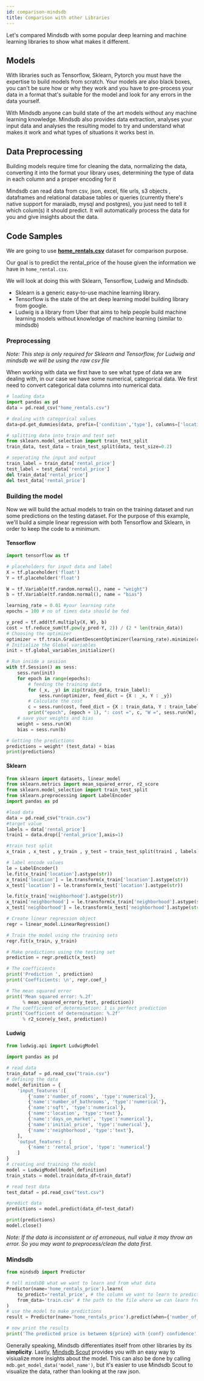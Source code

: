 ```yaml
---
id: comparison-mindsdb
title: Comparison with other Libraries
---
```


Let's compared Mindsdb with some popular deep learning and machine learning libraries to show what makes it different.

## Models

With libraries such as Tensorflow, Sklearn, Pytorch you must have the expertise to build models from scratch. Your models are also black boxes, you can't be sure how or why they work and you have to pre-process your data in a format that's suitable for the model and look for any errors in the data yourself.

With Mindsdb anyone can build state of the art models without any machine learning knowledge. Mindsdb also provides data extraction, analyses your input data and analyses the resulting model to try and understand what makes it work and what types of situations it works best in.

## Data Preprocessing

Building models require time for cleaning the data, normalizing the data, converting it into the format your library uses, determining the type of data in each column and a proper encoding for it

Mindsdb can read data from csv, json, excel, file urls, s3 objects , dataframes and relational database tables or queries (currently there's native support for maraiadb, mysql and postgres), you just need to tell it which colum(s) it should predict. It will automatically process the data for you and give insights about the data.


## Code Samples

We are going to use **[home_rentals.csv](https://s3.eu-west-2.amazonaws.com/mindsdb-example-data/home_rentals.csv)** dataset for comparison purpose.

Our goal is to predict the rental_price of the house given the information we have in `home_rental.csv`.

We will look at doing this with Sklearn, Tensorflow, Ludwig and Mindsdb.

* Sklearn is a generic easy-to-use machine learning library.
* Tensorflow is the state of the art deep learning model building library from google.
* Ludwig is a library from Uber that aims to help people build machine learning models without knowledge of machine learning (similar to mindsdb)

### Preprocessing

*Note: This step is only required for Sklearn and Tensorflow, for Ludwig and mindsdb we will be using the raw csv file*

When working with data we first have to see what type of data we are dealing with, in our case we have some numerical, categorical data. We first need to convert categorical data columns into numerical data.

```python
# loading data
import pandas as pd
data = pd.read_csv("home_rentals.csv")

# dealing with categorical values
data=pd.get_dummies(data, prefix=['condition','type'], columns=['location','neighborhood'])

# splitting data into train and test set
from sklearn.model_selection import train_test_split
train_data, test_data = train_test_split(data, test_size=0.2)

# seperating the input and output
train_label = train_data['rental_price']
test_label = test_data['rental_price']
del train_data['rental_price']
del test_data['rental_price']
```

### Building the model

Now we will build the actual models to train on the training dataset and run some predictions on the testing dataset. For the purpose of this example, we'll build a simple linear regression with both Tensorflow and Sklearn, in order to keep the code to a minimum.

#### Tensorflow

```python
import tensorflow as tf

# placeholders for input data and label
X = tf.placeholder('float')
Y = tf.placeholder('float')

W = tf.Variable(tf.random.normal(), name = "weight")
b = tf.Variable(tf.random.normal(), name = "bias")

learning_rate = 0.01 #your learning rate
epochs = 100 # no of times data should be fed

y_pred = tf.add(tf.multiply(X, W), b)
cost = tf.reduce_sum(tf.pow(y_pred-Y, 2)) / (2 * len(train_data))
# Choosing the optimizer
optimizer = tf.train.GradientDescentOptimizer(learning_rate).minimize(cost)
# Initialize the Global variables
init = tf.global_variables_initializer()

# Run inside a session
with tf.Session() as sess:
    sess.run(init)
    for epoch in range(epochs):
        # feeding the training data
        for (_x, _y) in zip(train_data, train_label):
            sess.run(optimizer, feed_dict = {X : _x, Y : _y})
        # Calculate the cost
        c = sess.run(cost, feed_dict = {X : train_data, Y : train_label})
        print("epoch", (epoch + 1), ": cost =", c, "W =", sess.run(W), "b =", sess.run(b))
    # save your weights and bias
    weight = sess.run(W)
    bias = sess.run(b)

# Getting the predictions
predictions = weight* (test_data) + bias
print(predictions)
```

#### Sklearn

```python
from sklearn import datasets, linear_model
from sklearn.metrics import mean_squared_error, r2_score
from sklearn.model_selection import train_test_split
from sklearn.preprocessing import LabelEncoder
import pandas as pd

#load data
data = pd.read_csv("train.csv")
#target value
labels = data['rental_price']
train1 = data.drop(['rental_price'],axis=1)

#train test split
x_train , x_test , y_train , y_test = train_test_split(train1 , labels)

# label encode values
le = LabelEncoder()
le.fit(x_train['location'].astype(str))
x_train['location'] = le.transform(x_train['location'].astype(str))
x_test['location'] = le.transform(x_test['location'].astype(str))

le.fit(x_train['neighborhood'].astype(str))
x_train['neighborhood'] = le.transform(x_train['neighborhood'].astype(str))
x_test['neighborhood'] = le.transform(x_test['neighborhood'].astype(str))

# Create linear regression object
regr = linear_model.LinearRegression()

# Train the model using the training sets
regr.fit(x_train, y_train)

# Make predictions using the testing set
prediction = regr.predict(x_test)

# The coefficients
print('Prediction ', prediction)
print('Coefficients: \n', regr.coef_)

# The mean squared error
print('Mean squared error: %.2f'
      % mean_squared_error(y_test, prediction))
# The coefficient of determination: 1 is perfect prediction
print('Coefficient of determination: %.2f'
      % r2_score(y_test, prediction))
```

#### Ludwig

```python
from ludwig.api import LudwigModel

import pandas as pd

# read data
train_dataf = pd.read_csv("train.csv") 
# defining the data
model_definition = {
    'input_features':[
        {'name':'number_of_rooms', 'type':'numerical'},
        {'name':'number_of_bathrooms', 'type':'numerical'},
        {'name':'sqft', 'type':'numerical'},
        {'name':'location', 'type':'text'},
        {'name':'days_on_market', 'type':'numerical'},
        {'name':'initial_price', 'type':'numerical'},
        {'name':'neighborhood', 'type':'text'},
    ],
    'output_features': [
        {'name': 'rental_price', 'type': 'numerical'}
    ]
}
# creating and training the model
model = LudwigModel(model_definition)
train_stats = model.train(data_df=train_dataf)

# read test data
test_dataf = pd.read_csv("test.csv")

#predict data
predictions = model.predict(data_df=test_dataf)

print(predictions)
model.close()
```

*Note: If the data is inconsistent or of erroneous, null value it may throw an error. So you may want to  preprocess/clean  the data first.*

### Mindsdb

```python
from mindsdb import Predictor

# tell mindsDB what we want to learn and from what data
Predictor(name='home_rentals_price').learn(
    to_predict='rental_price', # the column we want to learn to predict given all the data in the file
    from_data='train.csv' # the path to the file where we can learn from, (note: can be url)
)
# use the model to make predictions
result = Predictor(name='home_rentals_price').predict(when={'number_of_rooms': 2, 'initial_price': 2000, 'number_of_bathrooms':1, 'sqft': 1190})

# now print the results
print('The predicted price is between ${price} with {conf} confidence'.format(price=result[0].explanation['rental_price']['confidence_interval'], conf=result[0].explanation['rental_price']['confidence']))
```

Generally speaking, Mindsdb differentiates itself from other libraries by its **simplicity**. Lastly, [Mindsdb Scout](https://www.mindsdb.com/product) provides you with an easy way to visiualize more insights about the model. This can also be done by calling `mdb.get_model_data('model_name')`, but it's easier to use Mindsdb Scout to visualize the data, rather than looking at the raw json.

